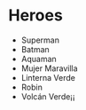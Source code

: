 # Heroes

* Superman
* Batman
* Aquaman
* Mujer Maravilla
* Linterna Verde
* Robin
* Volcán Verde¡¡
